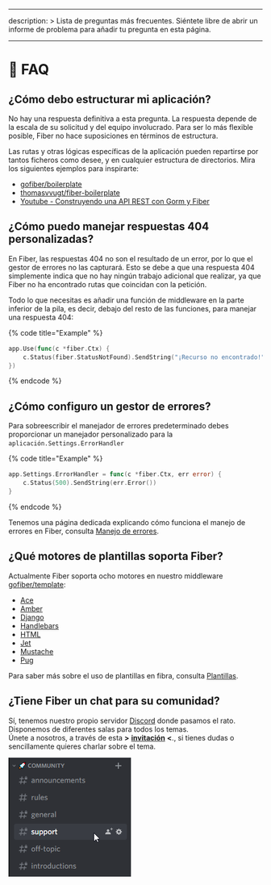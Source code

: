 - - -
description: > Lista de preguntas más frecuentes. Siéntete libre de abrir un informe de problema para añadir tu pregunta en esta página.
- - -

# 🤔 FAQ

## ¿Cómo debo estructurar mi aplicación?

No hay una respuesta definitiva a esta pregunta. La respuesta depende de la escala de su solicitud y del equipo involucrado. Para ser lo más flexible posible, Fiber no hace suposiciones en términos de estructura.

Las rutas y otras lógicas específicas de la aplicación pueden repartirse por tantos ficheros como desee, y en cualquier estructura de directorios. Mira los siguientes ejemplos para inspirarte:

* [gofiber/boilerplate](https://github.com/gofiber/boilerplate)
* [thomasvvugt/fiber-boilerplate](https://github.com/thomasvvugt/fiber-boilerplate)
* [Youtube - Construyendo una API REST con Gorm y Fiber](https://www.youtube.com/watch?v=Iq2qT0fRhAA)

## ¿Cómo puedo manejar respuestas 404 personalizadas?

En Fiber, las respuestas 404 no son el resultado de un error, por lo que el gestor de errores no las capturará. Esto se debe a que una respuesta 404 simplemente indica que no hay ningún trabajo adicional que realizar, ya que Fiber no ha encontrado rutas que coincidan con la petición.

Todo lo que necesitas es añadir una función de middleware en la parte inferior de la pila, es decir, debajo del resto de las funciones, para manejar una respuesta 404:

{% code title="Example" %}
```go
app.Use(func(c *fiber.Ctx) {
    c.Status(fiber.StatusNotFound).SendString("¡Recurso no encontrado!")
})
```
{% endcode %}

## ¿Cómo configuro un gestor de errores?

Para sobreescribir el manejador de errores predeterminado debes proporcionar un manejador personalizado para la `aplicación.Settings.ErrorHandler`

{% code title="Example" %}
```go
app.Settings.ErrorHandler = func(c *fiber.Ctx, err error) {
    c.Status(500).SendString(err.Error())
}
```
{% endcode %}

Tenemos una página dedicada explicando cómo funciona el manejo de errores en Fiber, consulta [Manejo de errores](error-handling.md).

## ¿Qué motores de plantillas soporta Fiber?

Actualmente Fiber soporta ocho motores en nuestro middleware [gofiber/template](https://github.com/gofiber/template):

* [Ace](https://github.com/yosssi/ace)
* [Amber](https://github.com/eknkc/amber)
* [Django](https://github.com/flosch/pongo2)
* [Handlebars](https://github.com/aymerick/raymond)
* [HTML](https://golang.org/pkg/html/template/)
* [Jet](https://github.com/CloudyKit/jet)
* [Mustache](https://github.com/cbroglie/mustache)
* [Pug](https://github.com/Joker/jade)

Para saber más sobre el uso de plantillas en fibra, consulta [Plantillas](templates.md).

## ¿Tiene Fiber un chat para su comunidad?

Sí, tenemos nuestro propio servidor [Discord](https://gofiber.io/discord) donde pasamos el rato. Disponemos de diferentes salas para todos los temas.  
Únete a nosotros, a través de esta **&gt;** [**invitación**](https://gofiber.io/discord) **&lt;**., si tienes dudas o sencillamente quieres charlar sobre el tema.

![](.gitbook/assets/2020-06-08-03_06_27-support-discord.png)

